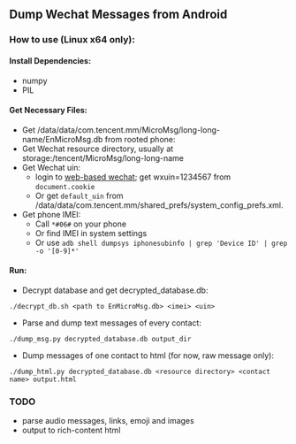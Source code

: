 ## Dump Wechat Messages from Android

### How to use (Linux x64 only):

#### Install Dependencies:
+ numpy
+ PIL

#### Get Necessary Files:
+ Get /data/data/com.tencent.mm/MicroMsg/long-long-name/EnMicroMsg.db from rooted phone:
+ Get Wechat resource directory, usually at storage:/tencent/MicroMsg/long-long-name
+ Get Wechat uin:
	+ login to [web-based wechat](https://wx.qq.com); get wxuin=1234567 from `document.cookie`
	+ Or get ``default_uin`` from /data/data/com.tencent.mm/shared_prefs/system_config_prefs.xml.
+ Get phone IMEI:
	+ Call `*#06#` on your phone
	+ Or find IMEI in system settings
	+ Or use `adb shell dumpsys iphonesubinfo | grep 'Device ID' | grep -o '[0-9]*'`

#### Run:
+ Decrypt database and get decrypted_database.db:
```
./decrypt_db.sh <path to EnMicroMsg.db> <imei> <uin>
```
+ Parse and dump text messages of every contact:
```
./dump_msg.py decrypted_database.db output_dir
```
+ Dump messages of one contact to html (for now, raw message only):
```
./dump_html.py decrypted_database.db <resource directory> <contact name> output.html
```

### TODO
+ parse audio messages, links, emoji and images
+ output to rich-content html
